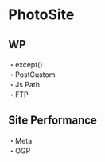 # PhotoSite  

## WP  
・except()          
・PostCustom  
・Js Path  
・FTP

## Site Performance
・Meta  
・OGP
